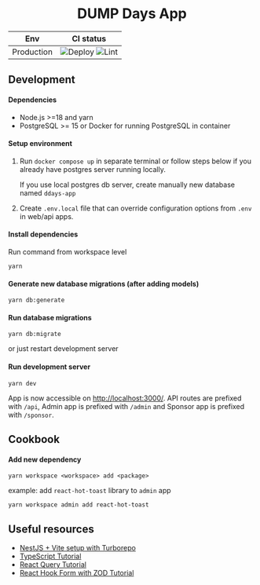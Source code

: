 <h1 align="center">DUMP Days App</h1>

| Env        | CI status                                                                                                                                                                                         |
| ---------- | ------------------------------------------------------------------------------------------------------------------------------------------------------------------------------------------------- |
| Production | ![Deploy](https://github.com/dump-hr/ddays-app/actions/workflows/deploy.yml/badge.svg?branch=main) ![Lint](https://github.com/dump-hr/ddays-app/actions/workflows/lint.yml/badge.svg?branch=main) |

## Development

#### Dependencies

- Node.js >=18 and yarn
- PostgreSQL >= 15 or Docker for running PostgreSQL in container

#### Setup environment

1. Run `docker compose up` in separate terminal or follow steps below if you already have postgres server running locally.

   If you use local postgres db server, create manually new database named `ddays-app`

2. Create `.env.local` file that can override configuration options from `.env` in web/api apps.

#### Install dependencies

Run command from workspace level

```
yarn
```

#### Generate new database migrations (after adding models)

```
yarn db:generate
```

#### Run database migrations

```
yarn db:migrate
```

or just restart development server

#### Run development server

```
yarn dev
```

App is now accessible on <http://localhost:3000/>. API routes are prefixed with `/api`, Admin app is prefixed with `/admin` and Sponsor app is prefixed with `/sponsor`.

## Cookbook

#### Add new dependency

```
yarn workspace <workspace> add <package>
```

example: add `react-hot-toast` library to `admin` app

```
yarn workspace admin add react-hot-toast
```

## Useful resources

- [NestJS + Vite setup with Turborepo](https://youtu.be/nY0R7pslbCI)
- [TypeScript Tutorial](https://www.youtube.com/playlist?list=PL4cUxeGkcC9gUgr39Q_yD6v-bSyMwKPUI)
- [React Query Tutorial](https://www.youtube.com/watch?v=8K1N3fE-cDs)
- [React Hook Form with ZOD Tutorial](https://www.youtube.com/watch?v=dldjCPa9ZW4)
